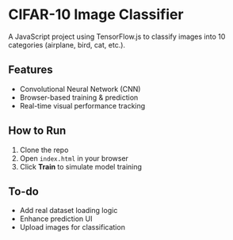 # CIFAR-10 Image Classifier

A JavaScript project using TensorFlow.js to classify images into 10 categories (airplane, bird, cat, etc.).

## Features

- Convolutional Neural Network (CNN)
- Browser-based training & prediction
- Real-time visual performance tracking

## How to Run

1. Clone the repo
2. Open `index.html` in your browser
3. Click **Train** to simulate model training

## To-do

- Add real dataset loading logic
- Enhance prediction UI
- Upload images for classification
